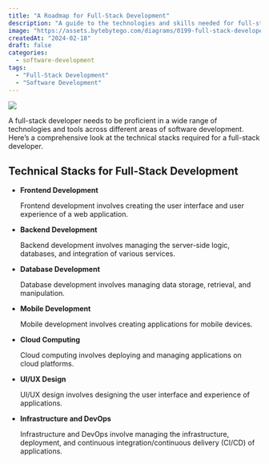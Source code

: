 ```yaml
---
title: "A Roadmap for Full-Stack Development"
description: "A guide to the technologies and skills needed for full-stack development."
image: "https://assets.bytebytego.com/diagrams/0199-full-stack-developer-roadmap.png"
createdAt: "2024-02-18"
draft: false
categories:
  - software-development
tags:
  - "Full-Stack Development"
  - "Software Development"
---
```


![](https://assets.bytebytego.com/diagrams/0199-full-stack-developer-roadmap.png)

A full-stack developer needs to be proficient in a wide range of technologies and tools across different areas of software development. Here’s a comprehensive look at the technical stacks required for a full-stack developer.

## Technical Stacks for Full-Stack Development

*   **Frontend Development**

    Frontend development involves creating the user interface and user experience of a web application.

*   **Backend Development**

    Backend development involves managing the server-side logic, databases, and integration of various services.

*   **Database Development**

    Database development involves managing data storage, retrieval, and manipulation.

*   **Mobile Development**

    Mobile development involves creating applications for mobile devices.

*   **Cloud Computing**

    Cloud computing involves deploying and managing applications on cloud platforms.

*   **UI/UX Design**

    UI/UX design involves designing the user interface and experience of applications.

*   **Infrastructure and DevOps**

    Infrastructure and DevOps involve managing the infrastructure, deployment, and continuous integration/continuous delivery (CI/CD) of applications.
